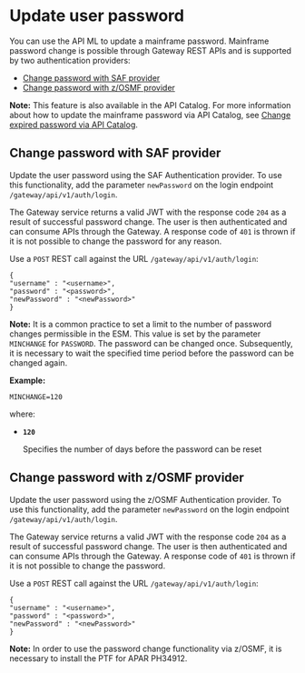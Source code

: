 # Update user password

You can use the API ML to update a mainframe password. Mainframe password change is possible through Gateway REST APIs and is supported by two authentication providers:

* [Change password with SAF provider](#change-password-with-saf-provider)
* [Change password with z/OSMF provider](#change-password-with-zosmf-provider)

**Note:**
This feature is also available in the API Catalog. For more information about how to update the mainframe password via API Catalog, see [Change expired password via API Catalog](../api-mediation-change-password-via-catalog.md).

## Change password with SAF provider

Update the user password using the SAF Authentication provider. To use this functionality, add the parameter `newPassword` on the login endpoint `/gateway/api/v1/auth/login`. 

The Gateway service returns a valid JWT with the response code `204` as a result of successful password change. The user is then authenticated and can consume APIs through the Gateway. 
A response code of `401` is thrown if it is not possible to change the password for any reason.

Use a `POST` REST call against the URL `/gateway/api/v1/auth/login`:

 ```
 {
 "username" : "<username>",
 "password" : "<password>",
 "newPassword" : "<newPassword>"
}
```

**Note:**
It is a common practice to set a limit to the number of password changes permissible in the ESM. This value is set by the parameter `MINCHANGE` for `PASSWORD`. The password can be changed once. Subsequently, it is necessary to wait the specified time period before the password can be changed again.

**Example:**

`MINCHANGE=120`

where:

* **`120`**

  Specifies the number of days before the password can be reset

## Change password with z/OSMF provider

Update the user password using the z/OSMF Authentication provider. To use this functionality, add the parameter `newPassword` on the login endpoint `/gateway/api/v1/auth/login`. 

The Gateway service returns a valid JWT with the response code `204` as a result of successful password change. The user is then authenticated and can consume APIs through the Gateway. A response code of `401` is thrown if it is not possible to change the password.

Use a `POST` REST call against the URL `/gateway/api/v1/auth/login`:

 ```
 {
 "username" : "<username>",
 "password" : "<password>",
 "newPassword" : "<newPassword>"
}
```

**Note:**
In order to use the password change functionality via z/OSMF, it is necessary to install the PTF for APAR PH34912.
